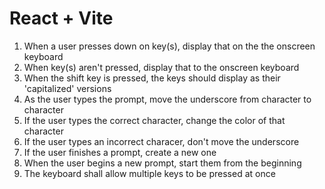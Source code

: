 # React + Vite

1. When a user presses down on key(s), display that on the the onscreen keyboard
2. When key(s) aren't pressed, display that to the onscreen keyboard
3. When the shift key is pressed, the keys should display as their 'capitalized' versions
4. As the user types the prompt, move the underscore from character to character
5. If the user types the correct character, change the color of that character
6. If the user types an incorrect characer, don't move the underscore
7. If the user finishes a prompt, create a new one 
8. When the user begins a new prompt, start them from the beginning
9. The keyboard shall allow multiple keys to be pressed at once